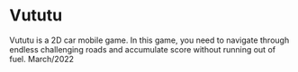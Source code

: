 # Vututu
 Vututu is a 2D car mobile game. In this game, you need to navigate through endless challenging roads and accumulate score without running out of fuel. March/2022


